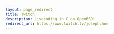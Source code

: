 ```yaml
---
layout: page_redirect
title: Twitch
description: Livecoding in C on OpenBSD!
redirect_url: https://www.twitch.tv/josephchoe
---
```

